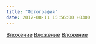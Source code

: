 ```yaml
---
title: "Фотография"
date: 2012-08-11 15:56:00 +0300
---
```



[Вложение](https://vk.com/photo41076938_287872710)
[Вложение](https://vk.com/photo41076938_287878153)
[Вложение](https://vk.com/photo41076938_287878185)
